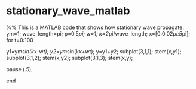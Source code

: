 # stationary_wave_matlab
%% This is a MATLAB code that shows how stationary wave propagate.
ym=1;
wave_length=pi;
p=0.5*pi;
w=1;
k=2*pi/wave_length;
x=[0:0.02*pi:5*pi];
for t=0:100

y1=ym*sin(k*x-w*t);
y2=ym*sin(k*x+w*t);
y=y1+y2;
subplot(3,1,1);
stem(x,y1);
subplot(3,1,2);
stem(x,y2);
subplot(3,1,3);
stem(x,y);


pause (.5);

end
